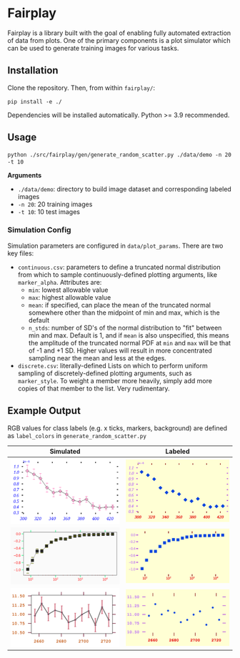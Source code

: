 # Fairplay
 Fairplay is a library built with the goal of enabling fully automated extraction of data from plots. One of the primary components is a plot simulator which can be used to generate training images for various tasks.

## Installation
Clone the repository. Then, from within `fairplay/`:
```
pip install -e ./
```
Dependencies will be installed automatically.
Python >= 3.9 recommended.

## Usage
```
python ./src/fairplay/gen/generate_random_scatter.py ./data/demo -n 20 -t 10
```
**Arguments**
- `./data/demo`: directory to build image dataset and corresponding labeled images
- `-n 20`: 20 training images
- `-t 10`: 10 test images

### Simulation Config

Simulation parameters are configured in `data/plot_params`. There are two key files:

* `continuous.csv`: parameters to define a truncated normal distribution from which to sample continuously-defined plotting arguments, like `marker_alpha`. Attributes are:
    * `min`: lowest allowable value
    * `max`: highest allowable value
    * `mean`: if specified, can place the mean of the truncated normal somewhere other than the midpoint of min and max, which is the default
    * `n_stds`: number of SD's of the normal distribution to "fit" between min and max. Default is 1, and if `mean` is also unspecified, this means the amplitude of the truncated normal PDF at `min` and `max` will be that of -1 and +1 SD. Higher values will result in more concentrated sampling near the mean and less at the edges.
* `discrete.csv`: literally-defined Lists on which to perform uniform sampling of discretely-defined plotting arguments, such as `marker_style`. To weight a member more heavily, simply add more copies of that member to the list. Very rudimentary.


## Example Output

RGB values for class labels (e.g. x ticks, markers, background) are defined as `label_colors` in `generate_random_scatter.py`

| Simulated             |  Labeled |
:-------------------------:|:-------------------------:
![simulated](data/demo/train/000014.png) | ![labeled](data/demo/train_labels/000014.png)
![simulated2](data/demo/train/000004.png) |  ![labeled2](data/demo/train_labels/000004.png)
![simulated3](data/demo/train/000013.png) |  ![labeled3](data/demo/train_labels/000013.png)



